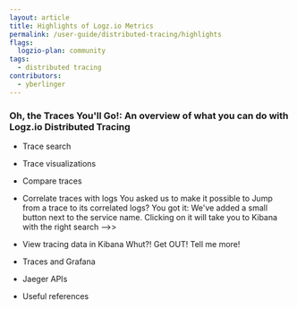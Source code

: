 ```yaml
---
layout: article
title: Highlights of Logz.io Metrics
permalink: /user-guide/distributed-tracing/highlights
flags:
  logzio-plan: community
tags:
  - distributed tracing
contributors:
  - yberlinger
---
```

### Oh, the Traces You'll Go!: An overview of what you can do with Logz.io Distributed Tracing

* Trace search

* Trace visualizations

* Compare traces

* Correlate traces with logs
  You asked us to make it possible to Jump from a trace to its correlated logs? 
  You got it: We've added a small button next to the service name.  Clicking on it will take you to Kibana with the right search -->>

* View tracing data in Kibana
  Whut?! Get OUT! Tell me more!

* Traces and Grafana

* Jaeger APIs

* Useful references